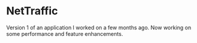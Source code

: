# NetTraffic
Version 1 of an application I worked on a few months ago. Now working on some performance and feature enhancements.
